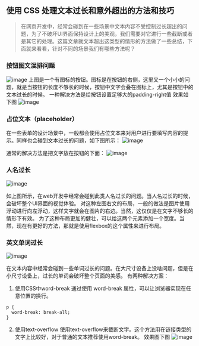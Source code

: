 ## 使用 CSS 处理文本过长和意外超出的方法和技巧

>在网页开发中，经常会碰到在一些场景中文本内容不受控制过长超出的问题，为了不破坏UI界面保持设计上的美观，我们需要对它进行一些截断或者是其它的处理。这篇文章就文本超出这类型的情形的方法做了一些总结，下面就来看看，针对不同的场景我们有哪些方法呢？


### 按钮图文混排问题
![image](https://user-images.githubusercontent.com/17527649/27760284-375b9ef2-5e76-11e7-90f4-7af487414467.png)
上图是一个有图标的按钮。图标是在按钮的右侧，这里又一个小小的问题，就是当按钮的长度不够长的时候，按钮中文字会叠在图标上，尤其是按钮中的文本过长的时候。
一种解决方法是给按钮设置足够大的padding-right值
效果如下图
![image](https://user-images.githubusercontent.com/17527649/27760287-53102e60-5e76-11e7-8d01-8411391e5240.png)


### 占位文本（placeholder）
在一些表单的设计场景中，一般都会使用占位文本来对用户进行要填写内容的提示。同样也会碰到文本过长的问题，如下图所示：
![image](https://user-images.githubusercontent.com/17527649/27760295-841b7136-5e76-11e7-9f67-af1c5ca82201.png)

通常的解决方法是把文字放在按钮的下面：
![image](https://user-images.githubusercontent.com/17527649/27760297-8b2f6ab8-5e76-11e7-8325-384d9a970088.png)

### 人名过长
![image](https://user-images.githubusercontent.com/17527649/27760299-98d42564-5e76-11e7-8e59-0f34339a2b77.png)

如上图所示，在web开发中经常会碰到此类人名过长的问题。当人名过长的时候，会破坏整个UI界面的视觉体验。
对这种左图右文的布局，一般的做法是图片使用浮动进行向左浮动，这样文字就会在图片的右边。当然，这仅仅是在文字不够长的情形下有效。
为了这种布局更加的健壮，可以给这两个元素添加一个宽度。当然，现在有更好的方法，那就是使用flexbox的这个属性来进行布局。


### 英文单词过长
![image](https://user-images.githubusercontent.com/17527649/27760305-da300262-5e76-11e7-873e-11b84d2e8529.png)

在文本内容中经常会碰到一些单词过长的问题。在大尺寸设备上没啥问题，但是在小尺寸设备上，过长的单词会破坏整个页面的美感。
有两种解决方案：

1. 使用CSS中word-break
通过使用 word-break 属性，可以让浏览器实现在任意位置的换行。
```
p {
  word-break: break-all;
}
```

2. 使用text-overflow
使用text-overflow来截断文字。这个方法用在链接类型的文字上比较好，对于普通的文本推荐使用word-break。
效果图下图
![image](https://user-images.githubusercontent.com/17527649/27760318-11bbae66-5e77-11e7-910d-4f1d0ecf6265.png)
